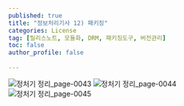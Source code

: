 ```yaml
---
published: true
title: "정보처리기사 12) 패키징" 
categories: License
tag: [릴리스노트, 모듈화, DRM, 패키징도구, 버전관리] 
toc: false
author_profile: false 
  
---
```


![정처기 정리_page-0043](https://github.com/Vida0822/OOP/assets/132312673/21717a22-83de-46c5-a1f0-f740011a1c1c)
![정처기 정리_page-0044](https://github.com/Vida0822/OOP/assets/132312673/a5799d53-c913-47f7-86b1-5733d7ec3693)
![정처기 정리_page-0045](https://github.com/Vida0822/OOP/assets/132312673/65ba7671-7f8d-4181-a5f6-ae0b0b337a77)
